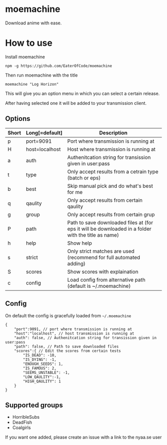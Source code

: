 # moemachine

Download anime with ease.

# How to use

Install moemachine
```
npm -g https://github.com/EaterOfCode/moemachine
```

Then run moemachine with the title

```
moemachine "Log Horizon"
```

This will give you an option menu in which you can select a certain release.

After having selected one it will be added to your transmission client.

## Options


| Short | Long[=default] | Description                                            |
| ----- | -------------- | ------------------------------------------------------ |
| p     | port=9091      | Port where transmission is running at                  |
| H     | host=localhost | Host where transmission is running at                  |
| a     | auth           | Authenitcation string for transission given in user:pass |
| t     | type           | Only accept results from a cetrain type (batch or eps) |
| b     | best           | Skip manual pick and do what's best for me             |
| q     | qaulity        | Only accept results from certain qaulity               |
| g     | group          | Only accept results from certain grup                  |
| P     | path           | Path to save downloaded files at (for eps it will be downloaded in a folder with the title as name) |
| h     | help           | Show help                                              |
| s     | strict         | Only strict matches are used (recommend for full automated adding)                          |
| S     | scores         | Show scores with explaination                          |
| c     | config         | Load config from alternative path (default is ~/.moemachine) |

## Config

On default the config is gracefully loaded from `~/.moemachine`

```
{
	"port":9091, // port where transmission is running at
	"host":"localhost", // host transmission is running at
	"auth": false, // Authenitcation string for transission given in user:pass 
	"path": false, // Path to save downloaded files
	"scores":{ // Edit the scores from certain tests
		"IS_DEAD": -10, 
		"IS_DYING": -1,
		"ENOUGH_SEEDS": 1,
		"IS_FAMOUS": 2,
		"SEEMS_UNSTABLE": -1,
		"LOW_QAULITY":-1,
		"HIGH_QAULITY": 1
	}
}
```

## Supported groups

- HorribleSubs
- DeadFish
- Coalgirls

If you want one added, please create an issue with a link to the nyaa.se user